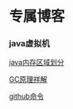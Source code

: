 

<h1>专属博客</h1>
<h3>java虚拟机</h3>

[java内存区域划分](https://github.com/he321/he321.github.io/blob/master/blog/java%E5%86%85%E5%AD%98%E5%8C%BA%E5%9F%9F%E5%88%92%E5%88%86.md)

[GC原理祥解](https://github.com/he321/he321.github.io/blob/master/blog/gc%E5%8E%9F%E7%90%86.md)

[github命令](https://github.com/he321/he321.github.io/blob/master/blog/github-commit.md)
